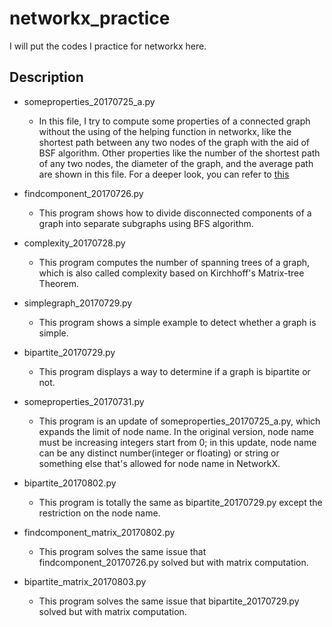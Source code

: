 # networkx_practice

I will put the codes I practice for networkx here.

## Description
* someproperties_20170725_a.py
  * In this file, I try to compute some properties of a connected graph without the using of the helping function in networkx, like the shortest path between any two nodes of the graph with the aid of BSF algorithm. Other properties like the number of the shortest path of any two nodes, the diameter of the graph, and the average path are shown in this file.
For a deeper look, you can refer to [this](https://networkx.github.io/documentation/networkx-1.10/examples/basic/properties.html)

* findcomponent_20170726.py
  * This program shows how to divide disconnected components of a graph into separate subgraphs using BFS algorithm.  

* complexity_20170728.py
  * This program computes the number of spanning trees of a graph, which is also called complexity based on Kirchhoff's Matrix-tree Theorem.

* simplegraph_20170729.py
  * This program shows a simple example to detect whether a graph is simple.

* bipartite_20170729.py
  * This program displays a way to determine if a graph is bipartite or not.

* someproperties_20170731.py
  * This program is an update of someproperties_20170725_a.py, which expands the limit of node name. In the original version, node name must be  increasing integers start from 0; in this update, node name can be any distinct number(integer or floating) or string or something else that's allowed for node name in NetworkX.

* bipartite_20170802.py
  * This program is totally the same as bipartite_20170729.py except the restriction on the node name.

* findcomponent_matrix_20170802.py
  * This program solves the same issue that findcomponent_20170726.py solved but with matrix computation.

* bipartite_matrix_20170803.py
  * This program solves the same issue that bipartite_20170729.py solved but with matrix computation.

